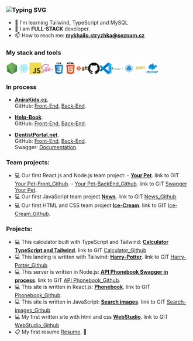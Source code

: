 ### ![Typing SVG](https://readme-typing-svg.demolab.com?font=Lobster&size=32&duration=3000&pause=1000&color=575434&background=67534000&vCenter=true&width=630&height=35&lines=%F0%9F%91%8B+Hi%2C+I'm+Mykhailo+Stryzhka;Nice+to+meet+you...)
- 👀 I'm learning Tailwind, TypeScript and MySQL
- 🌱 I am **FULL-STACK** developer.
- 📫 How to reach me: **mykhailo.stryzhka@seznam.cz**
  <br>
  
<h3>My stack and tools</h3> 

<img align="left" alt="Node.js" width="32px" src="https://raw.githubusercontent.com/github/explore/80688e429a7d4ef2fca1e82350fe8e3517d3494d/topics/nodejs/nodejs.png" />

<img align="left" alt="React.js" width="32px" src="https://raw.githubusercontent.com/github/explore/80688e429a7d4ef2fca1e82350fe8e3517d3494d/topics/react/react.png" />

<img align="left" alt="JavaScript" width="32px" src="https://raw.githubusercontent.com/github/explore/80688e429a7d4ef2fca1e82350fe8e3517d3494d/topics/javascript/javascript.png" />

<img align="left" alt="Sass" width="32px" src="https://raw.githubusercontent.com/github/explore/80688e429a7d4ef2fca1e82350fe8e3517d3494d/topics/sass/sass.png" />

<img align="left" alt="CSS3" width="32px" src="https://raw.githubusercontent.com/github/explore/80688e429a7d4ef2fca1e82350fe8e3517d3494d/topics/css/css.png" />

<img align="left" alt="HTML5" width="32px" src="https://raw.githubusercontent.com/github/explore/80688e429a7d4ef2fca1e82350fe8e3517d3494d/topics/html/html.png" />

<img align="left" alt="Git" width="32px" src="https://raw.githubusercontent.com/github/explore/80688e429a7d4ef2fca1e82350fe8e3517d3494d/topics/git/git.png" />

<img align="left" alt="GitHub" width="32px" src="https://raw.githubusercontent.com/github/explore/78df643247d429f6cc873026c0622819ad797942/topics/github/github.png" />

<img align="left" alt="Visual Studio Code" width="32px" src="https://raw.githubusercontent.com/github/explore/80688e429a7d4ef2fca1e82350fe8e3517d3494d/topics/visual-studio-code/visual-studio-code.png" />

<img align="left" alt="MongoDB" width="32px" src="https://raw.githubusercontent.com/github/explore/80688e429a7d4ef2fca1e82350fe8e3517d3494d/topics/mongodb/mongodb.png" />

<img align="left" alt="Webpack" width="32px" src="https://raw.githubusercontent.com/github/explore/80688e429a7d4ef2fca1e82350fe8e3517d3494d/topics/webpack/webpack.png" />

<img align="left" alt="Babel" width="32px" src="https://raw.githubusercontent.com/github/explore/80688e429a7d4ef2fca1e82350fe8e3517d3494d/topics/babel/babel.png" />

<img align="left" alt="Docker" width="32px" src="https://raw.githubusercontent.com/github/explore/80688e429a7d4ef2fca1e82350fe8e3517d3494d/topics/docker/docker.png" />

  <br>
  <br>
  
### In process

- [**AniraKids.cz**](https://www.anirakids.com).
   <br>
   GitHub: [Front-End](https://github.com/MishaStryzhka/AniraKids_Front-end), [Back-End](https://github.com/MishaStryzhka/AniraKids_Back-end).
  <br>

- [**Help-Book**](https://mishastryzhka.github.io/help-book/).
   <br>
   GitHub: [Front-End](https://github.com/MishaStryzhka/help-book), [Back-End](https://github.com/MishaStryzhka/rohlik-car_Back).
  <br>

- [**DentistPortal.net**](https://www.dentistportal.net/).
   <br>
   GitHub: [Front-End](https://github.com/MishaStryzhka/project-Front1v0), [Back-End](https://github.com/MishaStryzhka/project-Back1v0).
  <br>
   Swagger: [Documentation](https://project-back1v0.onrender.com/api-docs/).
  <br>
### Team projects:
- 💻 Our first React.js and Node.js team project:
       - [**Your Pet**](https://mishastryzhka.github.io/project-Fr7v6c5s/). link to GIT [Your Pet-Front_Github](https://github.com/MishaStryzhka/project-Fr7v6c5s).
       - [Your Pet-BackEnd_Github](https://github.com/MishaStryzhka/project-BE7v6c5s). link to GIT [Swagger Your Pet](https://project-be7v6c5s.onrender.com/api-docs/).
- 💻 Our first JavaScript team project [**News**](https://dopinit.github.io/The-Informer-by-Midnight-Sun/). link to GIT [News_Github](https://github.com/DOPinIT/The-Informer-by-Midnight-Sun).
- 💻 Our first HTML and CSS team project [**Ice-Cream**](https://vendettich13.github.io/Ice-Cream/). link to GIT [Ice-Cream_Github](https://github.com/Vendettich13/Ice-Cream).
  <br>
### Projects:
- 💻 This calculator built with TypeScript and Tailwind: [**Calculator TypeScript and Tailwind**](https://github.com/MishaStryzhka/Calculator-TypeScript-and-Tailwind). link to GIT [Calculator_Github](https://mishastryzhka.github.io/Calculator-TypeScript-and-Tailwind/)
- 💻 This landing is written with Tailwind: [**Harry-Potter**](https://mishastryzhka.github.io/Harry-Potter-a-TailWind/). link to GIT [Harry-Potter_Github](https://github.com/MishaStryzhka/Harry-Potter-a-TailWind)
- 💻 This server is written in Node.js: [**API Phonebook Swagger in process**](https://nodejs-homework-rest-api-rz1d.onrender.com/api-docs/). link to GIT [API Phonebook_Github](https://github.com/MishaStryzhka/nodejs-homework-rest-api).
- 💻 This site is written in React.js: [**Phonebook**](https://mishastryzhka.github.io/goit-react-hw-08-phonebook/). link to GIT [Phonebook_Github](https://github.com/MishaStryzhka/goit-react-hw-08-phonebook).
- 💻 This site is written in JavaScript: [**Search images**](https://mishastryzhka.github.io/goit-js-hw-11/). link to GIT [Search-images_Github](https://github.com/MishaStryzhka/goit-js-hw-11)
- 💻 My first written site with html and css [**WebStudio**](https://mishastryzhka.github.io/goit-markup-hw-08/). link to GIT [WebStudio_Github](https://github.com/MishaStryzhka/goit-markup-hw-08)
- 📋 My first resume [Resume](https://mishastryzhka.github.io/resume/). 🤣
